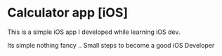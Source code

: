 # Calculator app [iOS]

This is a simple iOS app I developed while learning iOS dev.

Its simple nothing fancy .. Small steps to become a good iOS Developer


